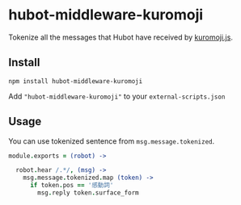 # hubot-middleware-kuromoji
Tokenize all the messages that Hubot have received by [kuromoji.js](https://www.npmjs.com/package/kuromoji).

## Install
```
npm install hubot-middleware-kuromoji
```

Add `"hubot-middleware-kuromoji"` to your `external-scripts.json`

## Usage
You can use tokenized sentence from `msg.message.tokenized`.

``` coffee
module.exports = (robot) ->

  robot.hear /.*/, (msg) ->
    msg.message.tokenized.map (token) ->
      if token.pos == '感動詞'
        msg.reply token.surface_form
```
